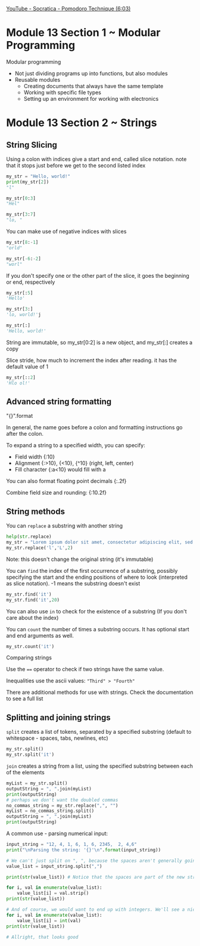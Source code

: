 [YouTube - Socratica - Pomodoro Technique (6:03)](https://www.youtube.com/watch?v=TxdLBxNMbtw)

# Module 13 Section 1 ~ Modular Programming

Modular programming

* Not just dividing programs up into functions, but also modules
* Reusable modules
  * Creating documents that always have the same template
  * Working with specific file types
  * Setting up an environment for working with electronics

# Module 13 Section 2 ~ Strings

## String Slicing

Using a colon with indices give a start and end, called slice notation. note that it stops just before we get to the second listed index

```python
my_str = "Hello, world!"
print(my_str[2])
"l"

my_str[0:3]
"Hel"

my_str[3:7]
"lo, "


```

You can make use of negative indices with slices

```python
my_str[8:-1]
"orld"

my_str[-6:-2]
"worl"
```

If you don't specify one or the other part of the slice, it goes the beginning or end, respectively

```python
my_str[:5]
'Hello'

my_str[3:]
'lo, world!'j

my_str[:]
'Hello, world!'
```

String are immutable, so my_str[0:2] is a new object, and my_str[:] creates a copy

Slice stride, how much to increment the index after reading. it has the default value of 1

```python
my_str[::2]
'Hlo ol!'
```

## Advanced string formatting

"{}".format

In general, the name goes before a colon and formatting instructions go after the colon.

To expand a string to a specified width, you can specify:

* Field width {:10}
* Alignment {:>10}, {<10}, {^10} (right, left, center)
* Fill character {:a<10} would fill with a

You can also format floating point decimals {:.2f}

Combine field size and rounding: {:10.2f}

## String methods

You can `replace` a substring with another string

```python
help(str.replace)
my_str = "Lorem ipsum dolor sit amet, consectetur adipiscing elit, sed do eiusmod tempor incididunt ut labore et dolore magna aliqua."
my_str.replace('l','L',2)
```

Note: this doesn't change the original string (it's immutable)

You can `find` the index of the first occurrence of a substring, possibly specifying the start and the ending positions of where to look (interpreted as slice notation). -1 means the substring doesn't exist

```python
my_str.find('it')
my_str.find('it',20)
```

You can also use `in` to check for the existence of a substring (If you don't care about the index)

You can `count` the number of times a substring occurs. It has optional start and end arguments as well.

```python
my_str.count('it')
```

Comparing strings

Use the `==` operator to check if two strings have the same value.

Inequalities use the ascii values: `"Third" > "Fourth"`

There are additional methods for use with strings. Check the documentation to see a full list

## Splitting and joining strings

`split` creates a list of tokens, separated by a specified substring (default to whitespace - spaces, tabs, newlines, etc)

```python
my_str.split()
my_str.split('it')
```

`join` creates a string from a list, using the specified substring between each of the elements

```python
myList = my_str.split()
outputString = ", ".join(myList)
print(outputString)
# perhaps we don't want the doubled commas
no_commas_string = my_str.replace(",", "")
myList = no_commas_string.split()
outputString = ", ".join(myList)
print(outputString)
```

A common use - parsing numerical input:

```python
input_string = "12, 4, 1, 6, 1, 6, 2345,  2, 4,6"
print("\nParsing the string: '{}'\n".format(input_string))

# We can't just split on ", ", because the spaces aren't generally going to be consistent, so just split on the comma
value_list = input_string.split(",")

print(str(value_list)) # Notice that the spaces are part of the new strings, we could use strip

for i, val in enumerate(value_list):
    value_list[i] = val.strip()
print(str(value_list))

# And of course, we would want to end up with integers. We'll see a nicer way of doing this next week
for i, val in enumerate(value_list):
    value_list[i] = int(val)
print(str(value_list))

# Allright, that looks good
```

